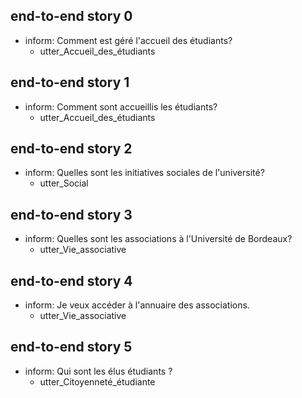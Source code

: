 ## end-to-end story 0
* inform: Comment est géré l'accueil des étudiants?
   - utter_Accueil_des_étudiants


## end-to-end story 1
* inform: Comment sont accueillis les étudiants?
   - utter_Accueil_des_étudiants


## end-to-end story 2
* inform: Quelles sont les initiatives sociales de l'université?
   - utter_Social


## end-to-end story 3
* inform: Quelles sont les associations à l'Université de Bordeaux?
   - utter_Vie_associative


## end-to-end story 4
* inform: Je veux accéder à l'annuaire des associations.
   - utter_Vie_associative


## end-to-end story 5
* inform: Qui sont les élus étudiants ?
   - utter_Citoyenneté_étudiante


